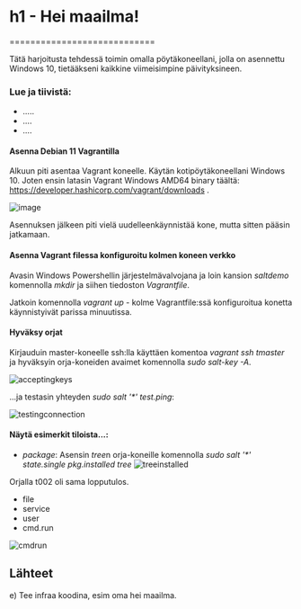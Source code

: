 # h1 - Hei maailma!
============================

Tätä harjoitusta tehdessä toimin omalla pöytäkoneellani, jolla on asennettu Windows 10, tietääkseni kaikkine viimeisimpine päivityksineen. 

### Lue ja tiivistä:
- .....
- ....
- ....

#### Asenna Debian 11 Vagrantilla
Alkuun piti asentaa Vagrant koneelle. Käytän kotipöytäkoneellani Windows 10. Joten ensin latasin Vagrant Windows AMD64 binary täältä: https://developer.hashicorp.com/vagrant/downloads .

![image](https://user-images.githubusercontent.com/78509164/229228996-33fff4ef-3a2b-4847-8665-30fcd71c8d37.png)

Asennuksen jälkeen piti vielä uudelleenkäynnistää kone, mutta sitten pääsin jatkamaan.

#### Asenna Vagrant filessa konfiguroitu kolmen koneen verkko
Avasin Windows Powershellin järjestelmävalvojana ja loin kansion <i>saltdemo</i> komennolla <i>mkdir</i> ja siihen tiedoston <i>Vagrantfile</i>. 

Jatkoin komennolla <i>vagrant up</i> - kolme Vagrantfile:ssä konfiguroitua konetta käynnistyivät parissa minuutissa.

#### Hyväksy orjat
Kirjauduin master-koneelle ssh:lla käyttäen komentoa <i>vagrant ssh tmaster</i> ja hyväksyin orja-koneiden avaimet komennolla <i>sudo salt-key -A</i>.

![acceptingkeys](https://user-images.githubusercontent.com/78509164/229236213-746a1a49-50c1-4575-bb44-f96950cc8da0.png)

...ja testasin yhteyden <i>sudo salt '*' test.ping</i>:

![testingconnection](https://user-images.githubusercontent.com/78509164/229236893-805994df-e3ed-4e29-9895-e263f50724aa.png)

#### Näytä esimerkit tiloista...:
- <i>package</i>:
Asensin <i>tree</i>n orja-koneille komennolla <i>sudo salt '*' state.single pkg.installed tree</i>
![treeinstalled](https://user-images.githubusercontent.com/78509164/229240063-b0b975aa-9c66-4b50-8f4b-c3f8763ee935.png)

Orjalla t002 oli sama lopputulos.

- file
- service
- user
- cmd.run

![cmdrun](https://user-images.githubusercontent.com/78509164/229240818-542aab2e-a65d-4458-9f2d-e24668bf7bc4.png)




## Lähteet

e) Tee infraa koodina, esim oma hei maailma.

